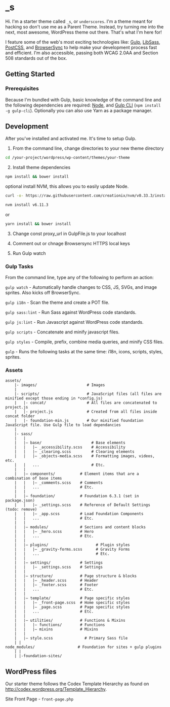 _s
===

Hi. I'm a starter theme called `_s`, or `underscores`. I'm a theme meant for hacking so don't use me as a Parent Theme. Instead, try turning me into the next, most awesome, WordPress theme out there. That's what I'm here for!

I feature some of the web's most exciting technologies like: [Gulp](http://gulpjs.com/), [LibSass](http://sass-lang.com/), [PostCSS](https://github.com/postcss/postcss), and [BrowserSync](https://www.browsersync.io/) to help make your development process fast and efficient. I'm also accessible, passing both WCAG 2.0AA and Section 508 standards out of the box.

## Getting Started

### Prerequisites

Because I'm bundled with Gulp, basic knowledge of the command line and the following dependencies are required: [Node](https://nodejs.org), and  [Gulp CLI](https://github.com/gulpjs/gulp-cli) (`npm install -g gulp-cli`). Optionally you can also use Yarn as a package manager.


## Development

After you've installed and activated me. It's time to setup Gulp.

1) From the command line, change directories to your new theme directory

```bash
cd /your-project/wordpress/wp-content/themes/your-theme
```

2) Install theme dependencies

```bash
npm install && bower install
```
optional install NVM, this allows you to easily update Node. 

```bash
curl -o- https://raw.githubusercontent.com/creationix/nvm/v0.33.3/install.sh | bash

nvm install v6.11.3
```

or

```bash
yarn install && bower install
```

3) Change const proxy_url in GulpFile.js to your localhost


4) Comment out or chnage Browsersync HTTPS local keys


5) Run Gulp watch


### Gulp Tasks

From the command line, type any of the following to perform an action:

`gulp watch` - Automatically handle changes to CSS, JS, SVGs, and image sprites. Also kicks off BrowserSync.

`gulp i18n` - Scan the theme and create a POT file.

`gulp sass:lint` - Run Sass against WordPress code standards.

`gulp js:lint` - Run Javascript against WordPress code standards.

`gulp scripts` - Concatenate and minify javascript files.

`gulp styles` - Compile, prefix, combine media queries, and minify CSS files.

`gulp` - Runs the following tasks at the same time: i18n, icons, scripts, styles, sprites.



### Assets
```
assets/
	|- images/						# Images
	|
	|- scripts/						# JavaScript files (all files are minified except those ending in *config.js)
	|	|- concat/					# All files are concatenated to project.js
	|	|- project.js 				# Created from all files inside concat folder
	|	|- foundation-min.js 		# Our minified foundation JavaScript file. Use Gulp file to load dependancies
	|
	|- sass/
	|	|
	|	|– base/ 				 	  # Base elements
	|	|   |– _accessibility.scss    # Accessibility
	|	|   |– _clearing.scss         # Clearing elements
	|	|   |– _objects-media.scss    # Formatting images, videos, etc.
	|	|   ...                       # Etc.
	|	|
	|	|– components/  		 # Element items that are a combination of base items
	|	|   |– _comments.scss    # Comments
	|	|   ...                  # Etc.
	|	|
	|	|– foundation/  		 # Foundation 6.3.1 (set in package.json)
	|	|   |– _settings.scss    # Reference of Default Settings (todo: remove)
	|	|   |– _app.scss         # Load Foundation Components
	|	|   ...                  # Etc.
	|	|
	|	|– modules/ 			 # Sections and content blocks
	|	|   |– _hero.scss      	 # Hero
	|	|   ...                  # Etc.
	|	|
	|	|– plugins/ 			        # Plugin styles
	|	|   |– _gravity-forms.scss      # Gravity Forms
	|	|   ...                         # Etc.
	|	|
	|	|– settings/ 			 # Settings
	|	|   |– _settings.scss    # Settings
	|	|
	|	|– structure/ 			 # Page structure & blocks
	|	|   |– _header.scss      # Header
	|	|   |– _footer.scss      # Footer
	|	|   ...                  # Etc.
	|	|
	|	|– template/ 			 # Page specific styles
	|	|   |– _front-page.scss  # Home specific styles
	|	|   |– _page.scss        # Page specific styles
	|	|   ...                  # Etc.
	|	|
	|	|– utilities/ 			 # Functions & Mixins
	|	|   |– functions/        # Functions
	|	|   |– mixins            # Mixins
	|	|
	|	|– style.scss              # Primary Sass file
	| |
node_modules/					# Foundation for sites + gulp plugins
	| |
	| |-foundation-sites/
```
## WordPress files
Our starter theme follows the Codex Template Hierarchy as found on http://codex.wordpress.org/Template_Hierarchy.

Site Front Page 		-	`front-page.php`
